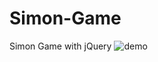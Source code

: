 # Simon-Game
Simon Game with jQuery
![demo](https://user-images.githubusercontent.com/54683786/117036474-25304580-ad0e-11eb-988d-534da94d458c.gif)

